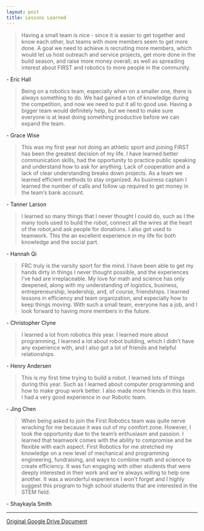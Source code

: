 ```yaml
---
layout: post
title: Lessons Learned
---
```


> Having a small team is nice - since it is easier to get together and know each other, but teams with more members seem to get more done. A goal we need to achieve is recruiting more members, which would let us host outreach and service projects, get more done in the build season, and raise more money overall; as well as spreading interest about FIRST and robotics to more people in the community.

\- Eric Hall

> Being on a robotics team, especially when on a smaller one, there is always something to do. We had gained a ton of knowledge during the competition, and now we need to put it all to good use. Having a bigger team would definitely help, but we need to make sure everyone is at least doing something productive before we can expand the team.

\- Grace Wise

> This was my first year not doing an athletic sport and joining FIRST has been the greatest decision of my life. I have learned better communication skills, had the opportunity to practice public speaking and understand how to ask for anything. Lack of cooperation and  a lack of clear understanding breaks down projects. As a team we learned efficient methods to stay organized. As business captain I learned the number of calls and follow up required to get money in the team’s bank account.

\- Tanner Larson

> I learned so many things that I never thought I could do, such as I the many tools used  to build the robot, connect all the wires at  the heart of the robot,and  ask people for donations. I also got  used to teamwork. This the an excellent experience in my life for both knowledge and  the social part.

\- Hannah Qi

> FRC truly is the varsity sport for the mind. I have been able to get my hands dirty in things I never thought possible, and the experiences I've had are irreplaceable. My love for math and science has only deepened, along with my understanding of logistics, business, entrepreneurship, leadership, and, of course, friendships. I learned lessons in efficiency and team organization, and especially how to keep things moving. With such a small team, everyone has a job, and I look forward to having more members in the future.

\- Christopher Clyne

> I learned a lot from robotics this year. I learned more about programming, I learned a lot about robot building, which I didn’t have any experience with, and I also got a lot of friends and helpful relationships.

\- Henry Andersen

> This is my first time trying to build a robot. I learned lots of things during this year. Such as I learned about computer programming and  how to make group work better.  I also made more friends in this team.  I had a very good experience in our Robotic team.

\- Jing Chen

> When being asked to join the First Robotics team was quite nerve wracking for me because it was out of my comfort zone. However, I took the opportunity due to the team’s enthusiasm and passion. I learned that teamwork comes with the ability to compromise and be flexible with each aspect. First Robotics for me stretched my knowledge on a new level of mechanical and programming engineering, fundraising, and ways to combine math and science to create efficiency. It was fun engaging with other students that were deeply interested in their work and we're always willing to help one another. It was a wonderful experience I won't forget and I highly suggest this program to high school students that are interested in the STEM field.

\- Shaykayla Smith

---

[Original Google Drive Document](https://contacts.google.com/u/0/preview/all)
